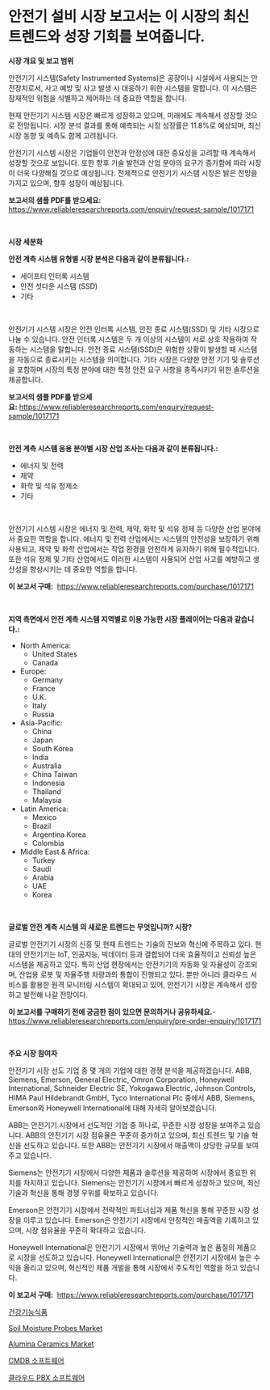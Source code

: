 <p><h1>안전기 설비 시장 보고서는 이 시장의 최신 트렌드와 성장 기회를 보여줍니다.</h1></p><p><strong>시장 개요 및 보고 범위</strong></p>
<p><p>안전기기 시스템(Safety Instrumented Systems)은 공장이나 시설에서 사용되는 안전장치로서, 사고 예방 및 사고 발생 시 대응하기 위한 시스템을 말합니다. 이 시스템은 잠재적인 위험을 식별하고 제어하는 데 중요한 역할을 합니다.</p><p>현재 안전기기 시스템 시장은 빠르게 성장하고 있으며, 미래에도 계속해서 성장할 것으로 전망됩니다. 시장 분석 결과를 통해 예측되는 시장 성장률은 11.8%로 예상되며, 최신 시장 동향 및 예측도 함께 고려됩니다.</p><p>안전기기 시스템 시장은 기업들이 안전과 안정성에 대한 중요성을 고려할 때 계속해서 성장할 것으로 보입니다. 또한 향후 기술 발전과 산업 분야의 요구가 증가함에 따라 시장이 더욱 다양해질 것으로 예상됩니다. 전체적으로 안전기기 시스템 시장은 밝은 전망을 가지고 있으며, 향후 성장이 예상됩니다.</p></p>
<p><strong>보고서의 샘플 PDF를 받으세요:</strong> <a href="https://www.reliableresearchreports.com/enquiry/request-sample/1017171">https://www.reliableresearchreports.com/enquiry/request-sample/1017171</a></p>
<p>&nbsp;</p>
<p><strong>시장 세분화</strong></p>
<p><strong>안전 계측 시스템 유형별 시장 분석은 다음과 같이 분류됩니다.:</strong></p>
<p><ul><li>세이프티 인터록 시스템</li><li>안전 셧다운 시스템 (SSD)</li><li>기타</li></ul></p>
<p>&nbsp;</p>
<p><p>안전기기 시스템 시장은 안전 인터록 시스템, 안전 종료 시스템(SSD) 및 기타 시장으로 나눌 수 있습니다. 안전 인터록 시스템은 두 개 이상의 시스템이 서로 상호 작용하여 작동하는 시스템을 말합니다. 안전 종료 시스템(SSD)은 위험한 상황이 발생할 때 시스템을 자동으로 종료시키는 시스템을 의미합니다. 기타 시장은 다양한 안전 기기 및 솔루션을 포함하며 시장의 특정 분야에 대한 특정 안전 요구 사항을 충족시키기 위한 솔루션을 제공합니다.</p></p>
<p><strong>보고서의 샘플 PDF를 받으세요:</strong>&nbsp;<a href="https://www.reliableresearchreports.com/enquiry/request-sample/1017171">https://www.reliableresearchreports.com/enquiry/request-sample/1017171</a></p>
<p>&nbsp;</p>
<p><strong> 안전 계측 시스템 응용 분야별 시장 산업 조사는 다음과 같이 분류됩니다.:</strong></p>
<p><ul><li>에너지 및 전력</li><li>제약</li><li>화학 및 석유 정제소</li><li>기타</li></ul></p>
<p>&nbsp;</p>
<p><p>안전기기 시스템 시장은 에너지 및 전력, 제약, 화학 및 석유 정제 등 다양한 산업 분야에서 중요한 역할을 합니다. 에너지 및 전력 산업에서는 시스템의 안전성을 보장하기 위해 사용되고, 제약 및 화학 산업에서는 작업 환경을 안전하게 유지하기 위해 필수적입니다. 또한 석유 정제 및 기타 산업에서도 이러한 시스템이 사용되어 산업 사고를 예방하고 생산성을 향상시키는 데 중요한 역할을 합니다.</p></p>
<p><strong>이 보고서 구매:</strong>&nbsp; <a href="https://www.reliableresearchreports.com/purchase/1017171">https://www.reliableresearchreports.com/purchase/1017171</a></p>
<p>&nbsp;</p>
<p><strong>지역 측면에서 안전 계측 시스템 지역별로 이용 가능한 시장 플레이어는 다음과 같습니다.:</strong></p>
<p><ul>
    <li>
        North America:
        <ul>
            <li>United States</li>
            <li>Canada</li>
        </ul>
    </li>
    <li>
        Europe:
        <ul>
            <li>Germany</li>
            <li>France</li>
            <li>U.K.</li>
            <li>Italy</li>
            <li>Russia</li>
        </ul>
    </li>
    <li>
        Asia-Pacific:
        <ul>
            <li>China</li>
            <li>Japan</li>
            <li>South Korea</li>
            <li>India</li>
            <li>Australia</li>
            <li>China Taiwan</li>
            <li>Indonesia</li>
            <li>Thailand</li>
            <li>Malaysia</li>
        </ul>
    </li>
    <li>
        Latin America:
        <ul>
            <li>Mexico</li>
            <li>Brazil</li>
            <li>Argentina Korea</li>
            <li>Colombia</li>
        </ul>
    </li>
    <li>
        Middle East & Africa:
        <ul>
            <li>Turkey</li>
            <li>Saudi</li>
            <li>Arabia</li>
            <li>UAE</li>
            <li>Korea</li>
        </ul>
    </li>
    </ul></p>
<p>&nbsp;</p>
<p><strong>글로벌 안전 계측 시스템 의 새로운 트렌드는 무엇입니까? 시장?</strong></p>
<p><p>글로벌 안전기기 시장의 신흥 및 현재 트렌드는 기술의 진보와 혁신에 주목하고 있다. 현대의 안전기기는 IoT, 인공지능, 빅데이터 등과 결합되어 더욱 효율적이고 신뢰성 높은 시스템을 제공하고 있다. 특히 산업 현장에서는 안전기기의 자동화 및 자율성이 강조되며, 산업용 로봇 및 자율주행 차량과의 통합이 진행되고 있다. 뿐만 아니라 클라우드 서비스를 활용한 원격 모니터링 시스템이 확대되고 있어, 안전기기 시장은 계속해서 성장하고 발전해 나갈 전망이다.</p></p>
<p><strong>이 보고서를 구매하기 전에 궁금한 점이 있으면 문의하거나 공유하세요.</strong>- <a href="https://www.reliableresearchreports.com/enquiry/pre-order-enquiry/1017171">https://www.reliableresearchreports.com/enquiry/pre-order-enquiry/1017171</a></p>
<p>&nbsp;</p>
<p><strong>주요 시장 참여자</strong></p>
<p><p>안전기기 시장 선도 기업 중 몇 개의 기업에 대한 경쟁 분석을 제공하겠습니다. ABB, Siemens, Emerson, General Electric, Omron Corporation, Honeywell International, Schneider Electric SE, Yokogawa Electric, Johnson Controls, HIMA Paul Hildebrandt GmbH, Tyco International Plc 중에서 ABB, Siemens, Emerson와 Honeywell International에 대해 자세히 알아보겠습니다.</p><p>ABB는 안전기기 시장에서 선도적인 기업 중 하나로, 꾸준한 시장 성장을 보여주고 있습니다. ABB의 안전기기 시장 점유율은 꾸준히 증가하고 있으며, 최신 트렌드 및 기술 혁신을 선도하고 있습니다. 또한 ABB는 안전기기 시장에서 매출액이 상당한 규모를 보여주고 있습니다.</p><p>Siemens는 안전기기 시장에서 다양한 제품과 솔루션을 제공하여 시장에서 중요한 위치를 차지하고 있습니다. Siemens는 안전기기 시장에서 빠르게 성장하고 있으며, 최신 기술과 혁신을 통해 경쟁 우위를 확보하고 있습니다.</p><p>Emerson은 안전기기 시장에서 전략적인 파트너십과 제품 혁신을 통해 꾸준한 시장 성장을 이루고 있습니다. Emerson은 안전기기 시장에서 안정적인 매출액을 기록하고 있으며, 시장 점유율을 꾸준히 확대하고 있습니다.</p><p>Honeywell International은 안전기기 시장에서 뛰어난 기술력과 높은 품질의 제품으로 시장을 선도하고 있습니다. Honeywell International은 안전기기 시장에서 높은 수익을 올리고 있으며, 혁신적인 제품 개발을 통해 시장에서 주도적인 역할을 하고 있습니다.</p></p>
<p><strong>이 보고서 구매:</strong>&nbsp;&nbsp;<a href="https://www.reliableresearchreports.com/purchase/1017171">https://www.reliableresearchreports.com/purchase/1017171</a></p>
<p><p><a href="https://github.com/lzrvbyqzftro57/Market-Research-Report-List-1/blob/main/5968725186354.md">건강기능식품</a></p><p><a href="https://issuu.com/reportprime-2/docs/soil-moisture-probes-market-size-2030.pptx">Soil Moisture Probes Market</a></p><p><a href="https://issuu.com/reportprime-2/docs/alumina-ceramics-market-size-2030.pptx">Alumina Ceramics Market</a></p><p><a href="https://medium.com/@elenrrera7685/cmdb-%EC%86%8C%ED%94%84%ED%8A%B8%EC%9B%A8%EC%96%B4-%EC%8B%9C%EC%9E%A5-%EC%8B%9C%EC%9E%A5-%EC%A0%90%EC%9C%A0%EC%9C%A8-%EC%8B%9C%EC%9E%A5-%EB%8F%99%ED%96%A5-%EB%B0%8F-%EB%AF%B8%EB%9E%98-%EC%84%B1%EC%9E%A5-%ED%83%90%EC%83%89-435c6a3dd128">CMDB 소프트웨어</a></p><p><a href="https://medium.com/@elenrrera7685/%ED%81%B4%EB%9D%BC%EC%9A%B0%EB%93%9C-pbx-%EC%86%8C%ED%94%84%ED%8A%B8%EC%9B%A8%EC%96%B4-%EC%8B%9C%EC%9E%A5-%EB%B3%B4%EA%B3%A0%EC%84%9C%EB%8A%94-%EC%9D%B4-%EC%8B%9C%EC%9E%A5%EC%9D%98-%EC%B5%9C%EC%8B%A0-%ED%8A%B8%EB%A0%8C%EB%93%9C%EC%99%80-%EC%84%B1%EC%9E%A5-%EA%B8%B0%ED%9A%8C%EB%A5%BC-%EB%B3%B4%EC%97%AC%EC%A4%8D%EB%8B%88%EB%8B%A4-46bfe44e8cac">클라우드 PBX 소프트웨어</a></p></p>
